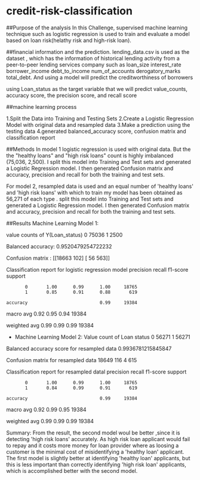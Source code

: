 # credit-risk-classification

##Purpose of the analysis
In this Challenge, supervised machine learning technique such as logistic regression is used to  train and evaluate a model based on loan risk(helathy risk and high-risk loan).

##financial information and the prediction.
lending_data.csv is used as the dataset , which has the information of historical lending activity from a peer-to-peer lending services company  such as loan_size	interest_rate	borrower_income	debt_to_income	num_of_accounts	derogatory_marks	total_debt.
And using a model  will predict the creditworthiness of borrowers

using  Loan_status as the target variable that we will predict value_counts, accuracy score, the precision score, and recall score

##machine learning process

1.Split the Data into Training and Testing Sets 
2.Create a Logistic Regression Model with original data and resampled data
3.Make a prediction using the testing data
4.generated balanced_accuracy score, confusion matrix and classification report

##Methods
In model 1 logistic regression is used with original data. 
But the the "healthy loans" and "high risk loans" count is  highly imbalanced (75,036, 2,500). 
I split this model into Training and Test sets and generated a Logistic Regression model. I then generated Confusion matrix and  accuracy, precision and recall for both the training and test sets.

For model 2,  resampled data is used and an equal number of 'healthy loans' and 'high risk loans' with which to train my model has been obtained as 56,271 of each type .  split this model into Training and Test sets and generated a Logistic Regression model. I then generated Confusion matrix and  accuracy, precision and recall for both the training and test sets.




##Results
Machine Learning Model 1: 

value counts of Y(Loan_status)
0    75036
1     2500

Balanced accuracy:  0.9520479254722232

Confusion matrix :
 [[18663   102]
 [   56   563]]

Classification report for logistic regression model
               precision    recall  f1-score   support

           0       1.00      0.99      1.00     18765
           1       0.85      0.91      0.88       619

    accuracy                           0.99     19384
   macro avg       0.92      0.95      0.94     19384
   
weighted avg       0.99      0.99      0.99     19384



* Machine Learning Model 2:
Value count of Loan status
0    56271
1    56271

Balanced accuracy score for resampled data
0.9936781215845847

Confusion matrix for resampled data
 18649   116
 4      615

Classification report for resampled datal
               precision    recall  f1-score   support

           0       1.00      0.99      1.00     18765
           1       0.84      0.99      0.91       619

    accuracy                           0.99     19384
   macro avg       0.92      0.99      0.95     19384
   
weighted avg       0.99      0.99      0.99     19384


Summary:
From the result, the second model woul be better ,since it is detecting 'high risk loans' accurately. As high risk loan applicant would fail to repay and it costs more money for loan provider where as loosing a customer is  the minimal cost of misidentifying a 'healthy loan' applicant. The first model is slightly better at identifying 'healthy loan' applicants, but this is less important than correctly identifying 'high risk loan' applicants, which is accomplished better with the second model.


